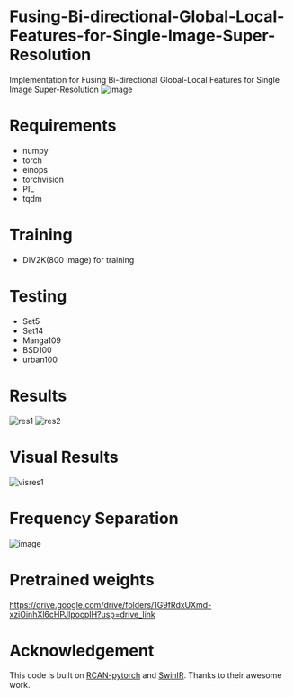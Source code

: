# Fusing-Bi-directional-Global-Local-Features-for-Single-Image-Super-Resolution
Implementation for Fusing Bi-directional Global-Local Features for Single Image Super-Resolution
![image](https://user-images.githubusercontent.com/28581473/166294554-7a50f5cb-2372-41df-9abd-448109d6eeaa.png)

# Requirements
* numpy
* torch
* einops
* torchvision
* PIL
* tqdm

# Training
* DIV2K(800 image) for training

# Testing
* Set5
* Set14
* Manga109
* BSD100
* urban100

# Results
![res1](https://user-images.githubusercontent.com/28581473/176228498-625f6e7c-154d-4baa-bfa9-3dd0a71875e6.PNG)
![res2](https://user-images.githubusercontent.com/28581473/176228529-82a80fef-1927-486c-b6d4-af0029bf7c15.PNG)

# Visual Results
![visres1](https://user-images.githubusercontent.com/28581473/176228800-af108540-06f8-45fe-b5ea-27a493c8ca22.PNG)

# Frequency Separation
![image](https://github.com/KyominHwang/Fusing-Bi-directional-Global-Local-Features-for-Single-Image-Super-Resolution/assets/28581473/988c2d9b-19ca-48e3-aaf2-6500fb9c5268)


# Pretrained weights
https://drive.google.com/drive/folders/1G9fRdxUXmd-xziOinhXl6cHPJlpocpIH?usp=drive_link

# Acknowledgement
This code is built on [RCAN-pytorch](https://github.com/yjn870/RCAN-pytorch) and [SwinIR](https://github.com/JingyunLiang/SwinIR). Thanks to their awesome work.
